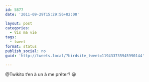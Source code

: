 ```yaml
---
id: 5877
date: '2011-09-29T15:29:56+02:00'

layout: post
categories:
  - Vis ma vie
tags:
  - tweet
format: status
publish_social: no
guid: 'http://tweets.local/?birdsite_tweet=119433735945990144'

---
```


@Twikito t’en à un à me prêter? 😀
